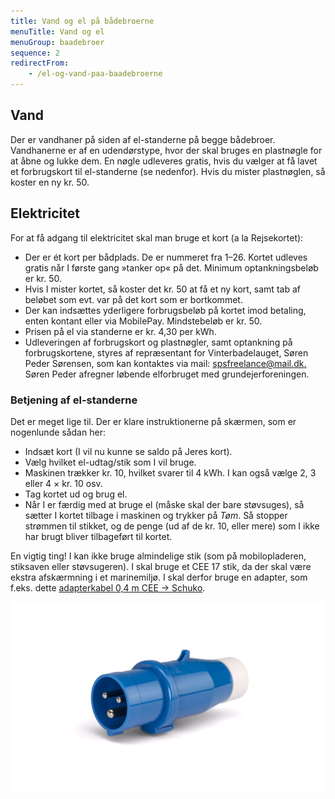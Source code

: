 ```yaml
---
title: Vand og el på bådebroerne
menuTitle: Vand og el
menuGroup: baadebroer
sequence: 2
redirectFrom:
    - /el-og-vand-paa-baadebroerne
---
```

## Vand

Der er vandhaner på siden af el-standerne på begge bådebroer. Vandhanerne er af en udendørstype, hvor der skal bruges en plastnøgle for at åbne og lukke dem. En nøgle udleveres gratis, hvis du vælger at få lavet et forbrugskort til el-standerne (se nedenfor). Hvis du mister plastnøglen, så koster en ny kr.&nbsp;50.

## Elektricitet

For at få adgang til elektricitet skal man bruge et kort (a&nbsp;la Rejsekortet):

- Der er ét kort per bådplads. De er nummeret fra 1–26. Kortet udleves gratis når I første gang »tanker op« på det. Minimum optankningsbeløb er kr.&nbsp;50.
- Hvis I mister kortet, så koster det kr.&nbsp;50 at få et ny kort, samt tab af beløbet som evt. var på det kort som er bortkommet.
- Der kan indsættes yderligere forbrugsbeløb på kortet imod betaling, enten kontant eller via MobilePay. Mindstebeløb er kr.&nbsp;50.
- Prisen på el via standerne er kr.&nbsp;4,30 per&nbsp;kWh.
- Udleveringen af forbrugskort og plastnøgler, samt optankning på forbrugskortene, styres af repræsentant for Vinterbadelauget, Søren Peder Sørensen, som kan kontaktes via mail: [spsfreelance@mail.dk.](mailto:spsfreelance@mail.dk.) Søren Peder afregner løbende elforbruget med grundejerforeningen.

### Betjening af el-standerne

Det er meget lige til. Der er klare instruktionerne på skærmen, som er nogenlunde sådan her:

- Indsæt kort (I vil nu kunne se saldo på Jeres kort).
- Vælg hvilket el-udtag/stik som I vil bruge.
- Maskinen trækker kr.&nbsp;10, hvilket svarer til 4&nbsp;kWh. I kan også vælge 2,&nbsp;3 eller 4&nbsp;×&nbsp;kr.&nbsp;10&nbsp;osv.
- Tag kortet ud og brug el.
- Når I er færdig med at bruge el (måske skal der bare støvsuges), så sætter I kortet tilbage i maskinen og trykker på *Tøm*. Så stopper strømmen til stikket, og de penge (ud af de kr.&nbsp;10, eller mere) som I ikke har brugt bliver tilbageført til kortet.

En vigtig ting! I kan ikke bruge almindelige stik (som på mobilopladeren, stiksaven eller støvsugeren). I skal bruge et CEE&nbsp;17 stik, da der skal være ekstra afskærmning i et marinemiljø. I skal derfor bruge en adapter, som f.eks. dette [adapterkabel 0,4&nbsp;m CEE -> Schuko](https://www.thansen.dk/vaerktoj/elartikler/adapterkabel-0-4-m-cee-schuko/n469333184/pn-244693619).

![CEE 17 hanstik](cee-17-hanstik.jpg)
